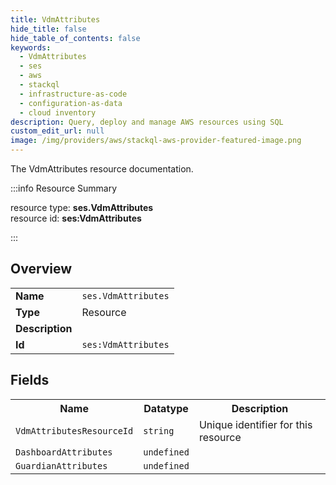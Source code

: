 ```yaml
---
title: VdmAttributes
hide_title: false
hide_table_of_contents: false
keywords:
  - VdmAttributes
  - ses
  - aws
  - stackql
  - infrastructure-as-code
  - configuration-as-data
  - cloud inventory
description: Query, deploy and manage AWS resources using SQL
custom_edit_url: null
image: /img/providers/aws/stackql-aws-provider-featured-image.png
---
```

The VdmAttributes resource documentation.

:::info Resource Summary

<div class="row">
<div class="providerDocColumn">
<span>resource type:&nbsp;<b>ses.VdmAttributes</b></span><br />
<span>resource id:&nbsp;<b>ses:VdmAttributes</b></span><br />
</div>
</div>

:::

## Overview
<table><tbody>
<tr><td><b>Name</b></td><td><code>ses.VdmAttributes</code></td></tr>
<tr><td><b>Type</b></td><td>Resource</td></tr>
<tr><td><b>Description</b></td><td></td></tr>
<tr><td><b>Id</b></td><td><code>ses:VdmAttributes</code></td></tr>
</tbody></table>

## Fields
<table><tbody>
<tr><th>Name</th><th>Datatype</th><th>Description</th></tr>
<tr><td><code>VdmAttributesResourceId</code></td><td><code>string</code></td><td>Unique identifier for this resource</td></tr><tr><td><code>DashboardAttributes</code></td><td><code>undefined</code></td><td></td></tr><tr><td><code>GuardianAttributes</code></td><td><code>undefined</code></td><td></td></tr>
</tbody></table>